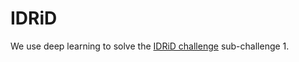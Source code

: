 # IDRiD

We use deep learning to solve the [IDRiD challenge](https://idrid.grand-challenge.org/) sub-challenge 1.
